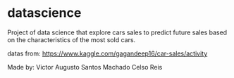 # datascience
Project of data science that explore cars sales to predict future sales based on the characteristics of the most sold cars.

datas from: https://www.kaggle.com/gagandeep16/car-sales/activity

Made by: Victor Augusto Santos Machado
Celso Reis
